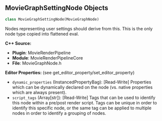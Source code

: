 ## MovieGraphSettingNode Objects

```python
class MovieGraphSettingNode(MovieGraphNode)
```

Nodes representing user settings should derive from this. This is the only node type copied into flattened eval.

**C++ Source:**

- **Plugin**: MovieRenderPipeline
- **Module**: MovieRenderPipelineCore
- **File**: MovieGraphNode.h

**Editor Properties:** (see get_editor_property/set_editor_property)

- ``dynamic_properties`` (InstancedPropertyBag):  [Read-Write] Properties which can be dynamically declared on the node (vs. native properties which are always present).
- ``script_tags`` (Array[str]):  [Read-Write] Tags that can be used to identify this node within a pre/post render script. Tags can be unique in order to identify this specific node,
  or the same tag can be applied to multiple nodes in order to identify a grouping of nodes.

<a id="unreal.MovieGraphApplyCVarPresetNode"></a>